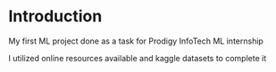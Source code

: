 # Introduction
My first ML project done as a task for Prodigy InfoTech ML internship

I utilized online resources available and kaggle datasets to complete it
